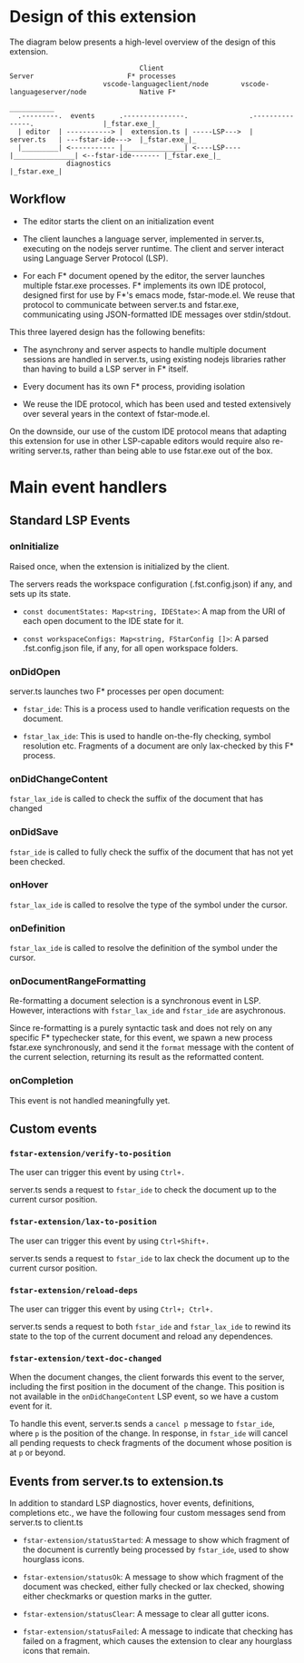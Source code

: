 # Design of this extension

The diagram below presents a high-level overview of the design of this extension.

```
                                Client                           Server                       F* processes
                       vscode-languageclient/node        vscode-languageserver/node             Native F*
                                                                                              ___________
  .---------.  events      .---------------.               .---------------.                 |_fstar.exe_|_   
  | editor  | -----------> |  extension.ts | -----LSP--->  |   server.ts   | ---fstar-ide--->  |_fstar.exe_|_         
  |_________| <----------- |_______________| <----LSP----  |_______________| <--fstar-ide------- |_fstar.exe_|_
              diagnostics                                                                          |_fstar.exe_| 
```

## Workflow

* The editor starts the client on an initialization event

* The client launches a language server, implemented in server.ts, executing on the nodejs server runtime.
  The client and server interact using Language Server Protocol (LSP).
  
* For each F* document opened by the editor, the server launches multiple fstar.exe processes.
  F* implements its own IDE protocol, designed first for use by F*'s emacs mode, fstar-mode.el.
  We reuse that protocol to communicate between server.ts and fstar.exe,
  communicating using JSON-formatted IDE messages over stdin/stdout.

This three layered design has the following benefits:

* The asynchrony and server aspects to handle multiple document sessions are handled in server.ts,
  using existing nodejs libraries rather than having to build a LSP server in F* itself.

* Every document has its own F* process, providing isolation

* We reuse the IDE protocol, which has been used and tested extensively over several years in the
  context of fstar-mode.el.

On the downside, our use of the custom IDE protocol means that adapting this extension for use in other
LSP-capable editors would require also re-writing server.ts, rather than being able to use fstar.exe
out of the box.

# Main event handlers

## Standard LSP Events

### onInitialize

Raised once, when the extension is initialized by the client.

The servers reads the workspace configuration (.fst.config.json) if any,
and sets up its state.

* `const documentStates: Map<string, IDEState>`: A map from the URI of each open document
   to the IDE state for it.

* `const workspaceConfigs: Map<string, FStarConfig []>`: A parsed .fst.config.json file, if any,
   for all open workspace folders.


### onDidOpen

server.ts launches two F* processes per open document:

* `fstar_ide`: This is a process used to handle verification requests on the document.

* `fstar_lax_ide`: This is used to handle on-the-fly checking, symbol resolution etc.
   Fragments of a document are only lax-checked by this F* process.

### onDidChangeContent

`fstar_lax_ide` is called to check the suffix of the document that has changed

### onDidSave

`fstar_ide` is called to fully check the suffix of the document that has not yet been checked.

### onHover

`fstar_lax_ide` is called to resolve the type of the symbol under the cursor.

### onDefinition

`fstar_lax_ide` is called to resolve the definition of the symbol under the cursor.

### onDocumentRangeFormatting

Re-formatting a document selection is a synchronous event in LSP.
However, interactions with `fstar_lax_ide` and `fstar_ide` are asychronous.

Since re-formatting is a purely syntactic task and does not rely on any specific
F* typechecker state, for this event, we spawn a new process fstar.exe synchronously, 
and send it the `format` message with the content of the current selection, returning
its result as the reformatted content.

### onCompletion

This event is not handled meaningfully yet.

## Custom events

### `fstar-extension/verify-to-position`

The user can trigger this event by using `Ctrl+.`

server.ts sends a request to `fstar_ide` to check the document up
to the current cursor position.

### `fstar-extension/lax-to-position`

The user can trigger this event by using `Ctrl+Shift+.`

server.ts sends a request to `fstar_ide` to lax check the document up
to the current cursor position.

### `fstar-extension/reload-deps`

The user can trigger this event by using `Ctrl+; Ctrl+.`

server.ts sends a request to both `fstar_ide` and `fstar_lax_ide` to
rewind its state to the top of the current document and reload any dependences.

### `fstar-extension/text-doc-changed`

When the document changes, the client forwards this event to the server, including
the first position in the document of the change. This position is not available in 
the `onDidChangeContent` LSP event, so we have a custom event for it.

To handle this event, server.ts sends a `cancel p` message to `fstar_ide`, where `p`
is the position of the change. In response, in `fstar_ide` will cancel all pending
requests to check fragments of the document whose position is at `p` or beyond.

## Events from server.ts to extension.ts

In addition to standard LSP diagnostics, hover events, definitions, completions etc., 
we have the following four custom messages send from server.ts to client.ts

* `fstar-extension/statusStarted`: A message to show which fragment of the document
   is currently being processed by `fstar_ide`, used to show hourglass icons.

* `fstar-extension/statusOk`: A message to show which fragment of the document was checked,
   either fully checked or lax checked, showing either checkmarks or question marks
   in the gutter.
		
* `fstar-extension/statusClear`: A message to clear all gutter icons.

* `fstar-extension/statusFailed`: A message to indicate that checking has failed on a fragment,
   which causes the extension to clear any hourglass icons that remain.
